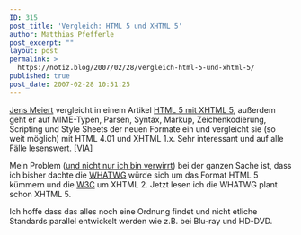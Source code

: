 ```yaml
---
ID: 315
post_title: 'Vergleich: HTML 5 und XHTML 5'
author: Matthias Pfefferle
post_excerpt: ""
layout: post
permalink: >
  https://notiz.blog/2007/02/28/vergleich-html-5-und-xhtml-5/
published: true
post_date: 2007-02-28 10:51:25
---
```

<!-- wp:paragraph -->
<p><a href="http://meiert.com/">Jens Meiert</a> vergleicht in einem Artikel <a href="http://meiert.com/de/publications/translations/whatwg.org/html-vs-xhtml/">HTML 5 mit XHTML 5</a>, außerdem geht er auf MIME-Typen, Parsen, Syntax, Markup, Zeichenkodierung, Scripting und Style Sheets der neuen Formate ein und vergleicht sie (so weit möglich) mit HTML 4.01 und XHTML 1.x. Sehr interessant und auf alle Fälle lesenswert. [<a href="http://webstandard.kulando.de/post/2007/02/28/vergleich_von_html_5_und_xhtml_5">VIA</a>]</p>
<!-- /wp:paragraph -->

<!-- wp:paragraph -->
<p>Mein Problem (<a href="http://jeenaparadies.net/weblog/2007/feb/was-ist-xhtml-5">und nicht nur ich bin verwirrt</a>) bei der ganzen Sache ist, dass ich bisher dachte die <a href="http://www.whatwg.org/">WHATWG</a> würde sich um das Format HTML 5 kümmern und die <a href="http://w3.org">W3C</a> um XHTML 2. Jetzt lesen ich die WHATWG plant schon XHTML 5.</p>
<!-- /wp:paragraph -->

<!-- wp:paragraph -->
<p>Ich hoffe dass das alles noch eine Ordnung findet und nicht etliche Standards parallel entwickelt werden wie z.B. bei Blu-ray und HD-DVD.</p>
<!-- /wp:paragraph -->